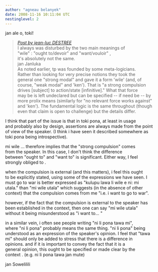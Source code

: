 ```yaml
---
author: "agneau belanyek"
date: 2008-11-16 10:11:04 UTC
nestinglevel: 2
---
```

jan ale o, toki!  

> [_Post by jean-luc DESTREE_](/ovnpkDbt/how-to-say-it-good-must#post19)  
> I always was disturbed by the two main meanings of  
> "wile" : "ought to/devoir" and "want/vouloir" ,  
> it's absolutely not the same.  
> jan Janluka  
> As noted earlier, tp was founded by some meta-logicians.  
> Rather than looking for very precise notions they took the  
> general one "strong modal" and gave it a form 'wile' (and, of  
> course, "weak modal" and 'ken'). That is "a strong compulsion  
> drives \[subject\] to action/state \[infinitive\]." What that force  
> may be is left undeclared but can be specified -- if need be -- by  
> more prolix means (similarly for "no relevant force works against"  
> and 'ken'). The fundamental logic is the same throughout (though  
> even that claim is open to challenge) but the details differ.  
> 

I think that part of the issue is that in toki pona, at least in usage  
and probably also by design, assertions are always made from the point  
of view of the speaker. (I think i have seen it described somewhere as  
toki pona being introspective).  
  
mi wile <verb>... therefore implies that the "strong compulsion" comes  
from the speaker. In this case, I don't think the difference  
between "ought to" and "want to" is significant. Either way, I feel  
strongly obliged to <verb>.  
  
when the compulsion is external (and this matters), i feel this ought  
to be explicitly stated, using some of the expressions we have seen. I  
must go to war is better expressed as "kulupu lawa li wile e ni: mi  
utala." than "mi wile utala" which suggests (in the absence of other  
context) that the compulsion comes from me "i.e. i want to go to war".  
  
however, if the fact that the compulsion is external to the speaker has  
been established in the context, then one can say "mi wile utala"  
without it being misunderstood as "i want to... "  
  
in a similar vein, i often see people writing "ni li pona tawa mi",  
where "ni li pona" probably means the same thing. "ni li pona" being  
understood as an expression of the speaker's opinion. I feel that "tawa  
mi" should only be added to stress that there is a difference in  
opinions. and if it is important to convey the fact that it is a  
general opinion, this ought to be specified or made clear by the  
context . (e.g. ni li pona tawa jan mute)  
  
jan Sowelilili